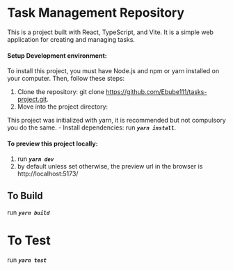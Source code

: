 # Task Management Repository

This is a project built with React, TypeScript, and Vite. It is a simple web application for creating and managing tasks.

#### Setup Development environment:

To install this project, you must have Node.js and npm or yarn installed on your computer. Then, follow these steps:

1. Clone the repository: git clone https://github.com/Ebube111/tasks-project.git.
2. Move into the project directory:

This project was initialized with yarn, it is recommended but not compulsory you do the same. - Install dependencies: run **_`yarn install`_**.

#### To preview this project locally:

1. run **_`yarn dev`_**
2. by default unless set otherwise, the preview url in the browser is http://localhost:5173/

## To Build

run **_`yarn build`_**

# To Test

run **_`yarn test`_**
